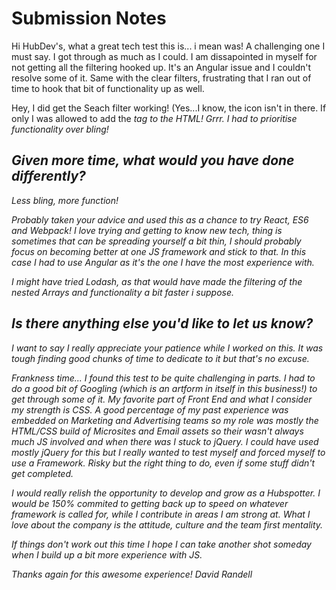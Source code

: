 # Submission Notes 

Hi HubDev's, what a great tech test this is... i mean was! A challenging one I must say. I got through as much as I could. I am dissapointed in myself for not getting all the filtering hooked up. It's an Angular issue and I couldn't resolve some of it. Same with the clear filters, frustrating that I ran out of time to hook that bit of functionality up as well. 

Hey, I did get the Seach filter working! (Yes...I know, the icon isn't in there. If only I was allowed to add the <i> tag to the HTML! Grrr. I had to prioritise functionality over bling!

## Given more time, what would you have done differently?

Less bling, more function!

Probably taken your advice and used this as a chance to try React, ES6 and Webpack! I love trying and getting to know new tech, thing is sometimes that can be spreading yourself a bit thin, I should probably focus on becoming better at one JS framework and stick to that. In this case I had to use Angular as it's the one I have the most experience with.

I might have tried Lodash, as that would have made the filtering of the nested Arrays and functionality a bit faster i suppose.

## Is there anything else you'd like to let us know?

I want to say I really appreciate your patience while I worked on this. It was tough finding good chunks of time to dedicate to it but that's no excuse. 

Frankness time...  I found this test to be quite challenging in parts. I had to do a good bit of Googling (which is an artform in itself in this business!) to get through some of it. My favorite part of Front End and what I consider my strength is CSS. A good percentage of my past experience was embedded on Marketing and Advertising teams so my role was mostly the HTML/CSS build of Microsites and Email assets so their wasn't always much JS involved and when there was I stuck to jQuery. I could have used mostly jQuery for this but I really wanted to test myself and forced myself to use a Framework. Risky but the right thing to do, even if some stuff didn't get completed.

I would really relish the opportunity to develop and grow as a Hubspotter. I would be 150% commited to getting back up to speed on whatever framework is called for, while I contribute in areas I am strong at. What I love about the company is the attitude, culture and the team first mentality. 

If things don't work out this time I hope I can take another shot someday when I build up a bit more experience with JS.

Thanks again for this awesome experience!
David Randell
